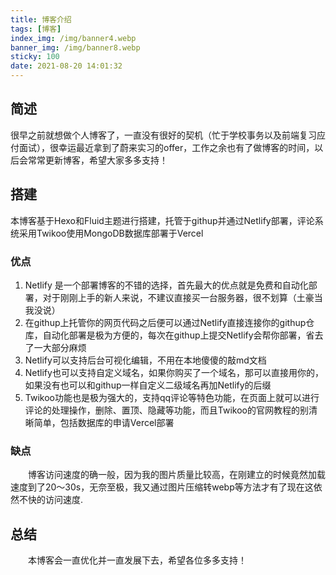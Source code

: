 ```yaml
---
title: 博客介绍
tags: [博客]
index_img: /img/banner4.webp
banner_img: /img/banner8.webp
sticky: 100
date: 2021-08-20 14:01:32
---
```


## 简述
很早之前就想做个人博客了，一直没有很好的契机（忙于学校事务以及前端复习应付面试），很幸运最近拿到了蔚来实习的offer，工作之余也有了做博客的时间，以后会常常更新博客，希望大家多多支持！
## 搭建
本博客基于Hexo和Fluid主题进行搭建，托管于githup并通过Netlify部署，评论系统采用Twikoo使用MongoDB数据库部署于Vercel
### 优点
1. Netlify 是一个部署博客的不错的选择，首先最大的优点就是免费和自动化部署，对于刚刚上手的新人来说，不建议直接买一台服务器，很不划算（土豪当我没说）
2. 在githup上托管你的网页代码之后便可以通过Netlify直接连接你的githup仓库，自动化部署是极为方便的，每次在githup上提交Netlify会帮你部署，省去了一大部分麻烦
3. Netlify可以支持后台可视化编辑，不用在本地傻傻的敲md文档
4. Netlify也可以支持自定义域名，如果你购买了一个域名，那可以直接用你的，如果没有也可以和githup一样自定义二级域名再加Netlify的后缀
5. Twikoo功能也是极为强大的，支持qq评论等特色功能，在页面上就可以进行评论的处理操作，删除、置顶、隐藏等功能，而且Twikoo的官网教程的别清晰简单，包括数据库的申请Vercel部署

### 缺点
&emsp;&emsp;博客访问速度的确一般，因为我的图片质量比较高，在刚建立的时候竟然加载速度到了20～30s，无奈至极，我又通过图片压缩转webp等方法才有了现在这依然不快的访问速度.

## 总结

&emsp;&emsp;本博客会一直优化并一直发展下去，希望各位多多支持！